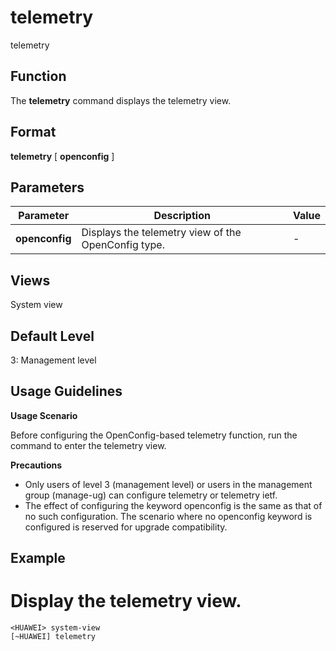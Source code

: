 telemetry
=========

telemetry

Function
--------



The **telemetry** command displays the telemetry view.




Format
------

**telemetry** [ **openconfig** ]


Parameters
----------

| Parameter | Description | Value |
| --- | --- | --- |
| **openconfig** | Displays the telemetry view of the OpenConfig type. | - |



Views
-----

System view


Default Level
-------------

3: Management level


Usage Guidelines
----------------

**Usage Scenario**



Before configuring the OpenConfig-based telemetry function, run the command to enter the telemetry view.



**Precautions**

* Only users of level 3 (management level) or users in the management group (manage-ug) can configure telemetry or telemetry ietf.
* The effect of configuring the keyword openconfig is the same as that of no such configuration. The scenario where no openconfig keyword is configured is reserved for upgrade compatibility.

Example
-------

# Display the telemetry view.
```
<HUAWEI> system-view
[~HUAWEI] telemetry

```
